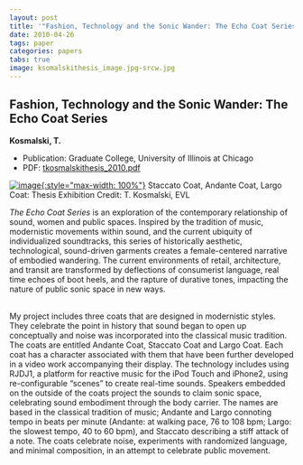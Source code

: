 ```yaml
---
layout: post
title: '"Fashion, Technology and the Sonic Wander: The Echo Coat Series"'
date: 2010-04-26
tags: paper
categories: papers
tabs: true
image: ksomalskithesis_image.jpg-srcw.jpg
---
```


## Fashion, Technology and the Sonic Wander: The Echo Coat Series
**Kosmalski, T.**
- Publication: Graduate College, University of Illinois at Chicago
- PDF: [tkosmalskithesis_2010.pdf](/documents/tkosmalskithesis_2010.pdf)


[![image](https://www.evl.uic.edu/output/originals/ksomalskithesis_image.jpg-srcw.jpg){:style="max-width: 100%"}](https://www.evl.uic.edu/output/originals/ksomalskithesis_image.jpg-srcw.jpg)
Staccato Coat, Andante Coat, Largo Coat: Thesis Exhibition
Credit: T. Kosmalski, EVL

<em>The Echo Coat Series</em> is an exploration of the contemporary relationship of sound, women and public spaces. Inspired by the tradition of music, modernistic movements within sound, and the current ubiquity of individualized soundtracks, this series of historically aesthetic, technological, sound-driven garments creates a female-centered narrative of embodied wandering. The current environments of retail, architecture, and transit are transformed by deflections of consumerist language, real time echoes of boot heels, and the rapture of durative tones, impacting the nature of public sonic space in new ways.<br><br>

My project includes three coats that are designed in modernistic styles. They celebrate the point in history that sound began to open up conceptually and noise was incorporated into the classical music tradition. The coats are entitled Andante Coat, Staccato Coat and Largo Coat. Each coat has a character associated with them that have been further developed in a video work accompanying their display. The technology includes using RJDJ1, a platform for reactive music for the iPod Touch and iPhone2, using re-configurable &ldquo;scenes&rdquo; to create real-time sounds. Speakers embedded on the outside of the coats project the sounds to claim sonic space, celebrating sound embodiment through the body carrier. The names are based in the classical tradition of music; Andante and Largo connoting tempo in beats per minute (Andante: at walking pace, 76 to 108 bpm; Largo: the slowest tempo, 40 to 60 bpm), and Staccato describing a stiff attack of a note. The coats celebrate noise, experiments with randomized language, and minimal composition, in an attempt to celebrate public movement.
